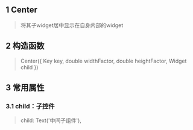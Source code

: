 ## **1 Center**
> 将其子widget居中显示在自身内部的widget

## **2 构造函数** 
> Center({ 
>     Key key, 
>     double widthFactor, 
>     double heightFactor, 
>     Widget child 
> })

## **3 常用属性** 
### **3.1 child：子控件**
> child: Text('中间子组件'),
